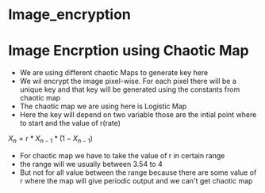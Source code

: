 # Image_encryption
# Image Encrption using Chaotic Map

* We are using different chaotic Maps to generate key here
* We wil encrypt the image pixel-wise. For each pixel there will be a unique key and that key will be generated using the constants from chaotic map
* The chaotic map  we are using here is Logistic Map
* Here the key will depend on two variable those are the intial point where to start and the value of r(rate)

 $X_{n} = {r}*X_{n-1}*(1 - X_{n-1})$

 * For chaotic map  we have to take the value of r in certain range
 * the range will we usually between 3.54 to 4
 * But not for all value between the range because there are some value of r where the map will give periodic output and we can't get chaotic map
